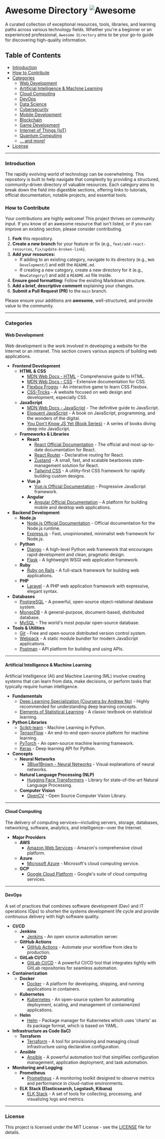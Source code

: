 # Awesome Directory ![Awesome](https://cdn.rawgit.com/sindresorhus/awesome/d7305f38d29fed78fa85652e3a63e154dd8e8829/media/badge.svg)

A curated collection of exceptional resources, tools, libraries, and learning paths across various technology fields. Whether you're a beginner or an experienced professional, `Awesome Directory` aims to be your go-to guide for discovering high-quality information.

## Table of Contents

* [Introduction](#introduction)
* [How to Contribute](#how-to-contribute)
* [Categories](#categories)
    * [Web Development](#web-development)
    * [Artificial Intelligence & Machine Learning](#artificial-intelligence--machine-learning)
    * [Cloud Computing](#cloud-computing)
    * [DevOps](#devops)
    * [Data Science](#data-science)
    * [Cybersecurity](#cybersecurity)
    * [Mobile Development](#mobile-development)
    * [Blockchain](#blockchain)
    * [Game Development](#game-development)
    * [Internet of Things (IoT)](#internet-of-things-iot)
    * [Quantum Computing](#quantum-computing)
    * [... and more!](#and-more)
* [License](#license)

---

### Introduction

The rapidly evolving world of technology can be overwhelming. This repository is built to help navigate that complexity by providing a structured, community-driven directory of valuable resources. Each category aims to break down the field into digestible sections, offering links to tutorials, official documentation, notable projects, and essential tools.

### How to Contribute

Your contributions are highly welcome! This project thrives on community input. If you know of an awesome resource that isn't listed, or if you can improve an existing section, please consider contributing.

1.  **Fork** this repository.
2.  **Create a new branch** for your feature or fix (e.g., `feat/add-react-resources`, `fix/update-broken-link`).
3.  **Add your resources:**
    * If adding to an existing category, navigate to its directory (e.g., `Web Development/`) and edit the `README.md`.
    * If creating a new category, create a new directory for it (e.g., `NewCategory/`) and add a `README.md` file inside.
4.  **Ensure good formatting:** Follow the existing Markdown structure.
5.  **Add a brief, descriptive comment** explaining your changes.
6.  **Submit a Pull Request (PR)** to the `main` branch.

Please ensure your additions are **awesome**, well-structured, and provide value to the community.

---

### Categories

#### Web Development

Web development is the work involved in developing a website for the Internet or an intranet. This section covers various aspects of building web applications.

* **Frontend Development**
    * **HTML & CSS**
        * [MDN Web Docs - HTML](https://developer.mozilla.org/en-US/docs/Web/HTML) - Comprehensive guide to HTML.
        * [MDN Web Docs - CSS](https://developer.mozilla.org/en-US/docs/Web/CSS) - Extensive documentation for CSS.
        * [Flexbox Froggy](https://flexboxfroggy.com/) - An interactive game to learn CSS Flexbox.
        * [CSS-Tricks](https://css-tricks.com/) - A website focused on web design and development, especially CSS.
    * **JavaScript**
        * [MDN Web Docs - JavaScript](https://developer.mozilla.org/en-US/docs/Web/JavaScript) - The definitive guide to JavaScript.
        * [Eloquent JavaScript](https://eloquentjavascript.net/) - A book on JavaScript, programming, and the wonders of the digital.
        * [You Don't Know JS Yet (Book Series)](https://github.com/getify/You-Dont-Know-JS) - A series of books diving deep into JavaScript.
    * **Frameworks & Libraries**
        * **React**
            * [React Official Documentation](https://react.dev/) - The official and most up-to-date documentation for React.
            * [React Router](https://reactrouter.com/en/main) - Declarative routing for React.
            * [Zustand](https://zustand-bear.github.io/zustand/) - A small, fast, and scalable bearbones state-management solution for React.
            * [Tailwind CSS](https://tailwindcss.com/) - A utility-first CSS framework for rapidly building custom designs.
        * **Vue.js**
            * [Vue.js Official Documentation](https://vuejs.org/) - Progressive JavaScript framework.
        * **Angular**
            * [Angular Official Documentation](https://angular.io/) - A platform for building mobile and desktop web applications.
* **Backend Development**
    * **Node.js**
        * [Node.js Official Documentation](https://nodejs.org/en/docs/) - Official documentation for the Node.js runtime.
        * [Express.js](https://expressjs.com/) - Fast, unopinionated, minimalist web framework for Node.js.
    * **Python**
        * [Django](https://www.djangoproject.com/) - A high-level Python web framework that encourages rapid development and clean, pragmatic design.
        * [Flask](https://flask.palletsprojects.com/) - A lightweight WSGI web application framework.
    * **Ruby**
        * [Ruby on Rails](https://rubyonrails.org/) - A full-stack framework for building web applications.
    * **PHP**
        * [Laravel](https://laravel.com/) - A PHP web application framework with expressive, elegant syntax.
* **Databases**
    * [PostgreSQL](https://www.postgresql.org/) - A powerful, open-source object-relational database system.
    * [MongoDB](https://www.mongodb.com/) - A general-purpose, document-based, distributed database.
    * [MySQL](https://www.mysql.com/) - The world's most popular open-source database.
* **Tools & Utilities**
    * [Git](https://git-scm.com/) - Free and open-source distributed version control system.
    * [Webpack](https://webpack.js.org/) - A static module bundler for modern JavaScript applications.
    * [Postman](https://www.postman.com/) - API platform for building and using APIs.

---

#### Artificial Intelligence & Machine Learning

Artificial Intelligence (AI) and Machine Learning (ML) involve creating systems that can learn from data, make decisions, or perform tasks that typically require human intelligence.

* **Fundamentals**
    * [Deep Learning Specialization (Coursera by Andrew Ng)](https://www.coursera.org/specializations/deep-learning) - Highly recommended for understanding deep learning concepts.
    * [Elements of Statistical Learning](https://statweb.stanford.edu/~tibs/ElemStatLearn/) - A classic textbook on statistical learning.
* **Python Libraries**
    * [Scikit-learn](https://scikit-learn.org/stable/) - Machine Learning in Python.
    * [TensorFlow](https://www.tensorflow.org/) - An end-to-end open-source platform for machine learning.
    * [PyTorch](https://pytorch.org/) - An open-source machine learning framework.
    * [Keras](https://keras.io/) - Deep learning API for Python.
* **Concepts**
    * **Neural Networks**
        * [3Blue1Brown - Neural Networks](https://www.youtube.com/playlist?list=PLZHQObLxNClMda6aqgfF_C3x0gJ_xK6Ln) - Visual explanations of neural networks.
    * **Natural Language Processing (NLP)**
        * [Hugging Face Transformers](https://huggingface.co/docs/transformers/index) - Library for state-of-the-art Natural Language Processing.
    * **Computer Vision**
        * [OpenCV](https://opencv.org/) - Open Source Computer Vision Library.

---

#### Cloud Computing

The delivery of computing services—including servers, storage, databases, networking, software, analytics, and intelligence—over the Internet.

* **Major Providers**
    * **AWS**
        * [Amazon Web Services](https://aws.amazon.com/) - Amazon's comprehensive cloud platform.
    * **Azure**
        * [Microsoft Azure](https://azure.microsoft.com/) - Microsoft's cloud computing service.
    * **GCP**
        * [Google Cloud Platform](https://cloud.google.com/) - Google's suite of cloud computing services.

---

#### DevOps

A set of practices that combines software development (Dev) and IT operations (Ops) to shorten the systems development life cycle and provide continuous delivery with high software quality.

* **CI/CD**
    * **Jenkins**
        * [Jenkins](https://www.jenkins.io/) - An open source automation server.
    * **GitHub Actions**
        * [GitHub Actions](https://github.com/features/actions) - Automate your workflow from idea to production.
    * **GitLab CI/CD**
        * [GitLab CI/CD](https://gitlab.com/gitlab-com) - A powerful CI/CD tool that integrates tightly with GitLab repositories for seamless automation.
* **Containerization**
    * **Docker**
        * [Docker](https://www.docker.com/) - A platform for developing, shipping, and running applications in containers.
    * **Kubernetes**
        * [Kubernetes](https://kubernetes.io/) - An open-source system for automating deployment, scaling, and management of containerized applications.
    * **Helm**
        * [Helm](https://helm.sh/) - Package manager for Kubernetes which uses 'charts' as its package format, which is based on YAML.
* **Infrastructure as Code (IaC)**
    * **Terraform**
        * [Terraform](https://developer.hashicorp.com/terraform) - A tool for provisioning and managing cloud infrastructure using declarative configuration.
    * **Ansible**
        * [Ansible](https://www.redhat.com/en/ansible-collaborative) - A powerful automation tool that simplifies configuration management, application deployment, and task automation.
* **Monitoring and Logging**
    * **Prometheus**
        * [Prometheus](https://prometheus.io/) - A monitoring toolkit designed to observe metrics and performance in cloud-native environments.
    * **ELK Stack (Elasticsearch, Logstash, Kibana)**
        * [ELK Stack](https://www.elastic.co/elastic-stack) - A set of tools for collecting, processing, and visualizing logs and metrics.

---

### License

This project is licensed under the MIT License - see the [LICENSE](LICENSE) file for details.

